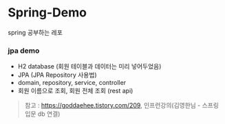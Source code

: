 # Spring-Demo
spring 공부하는 레포

### jpa demo 
* H2 database (회원 테이블과 데이터는 미리 넣어두었음)
* JPA (JPA Repository 사용법)
* domain, repository, service, controller
* 회원 이름으로 조회, 회원 전체 조회 (rest api)
> 참고 : https://goddaehee.tistory.com/209, 인프런강의(김영한님 - 스프링 입문 db 연결)
